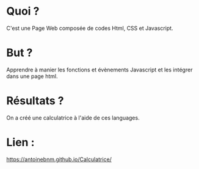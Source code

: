 # Quoi ? 
C'est une Page Web composée de codes Html, CSS et Javascript.
# But ?
Apprendre à manier les fonctions et évènements Javascript et les intégrer dans une page html. 
# Résultats ? 
On a créé une calculatrice à l'aide de ces languages. 
# Lien :
https://antoinebnm.github.io/Calculatrice/
